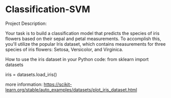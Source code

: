 # Classification-SVM

Project Description:

Your task is to build a classification model that predicts the species of iris flowers based on their sepal and petal measurements. To accomplish this, you'll utilize the popular Iris dataset, which contains measurements for three species of iris flowers: Setosa, Versicolor, and Virginica.

How to use the iris dataset in your Python code:
from sklearn import datasets

iris = datasets.load_iris()

more information: https://scikit-learn.org/stable/auto_examples/datasets/plot_iris_dataset.html
